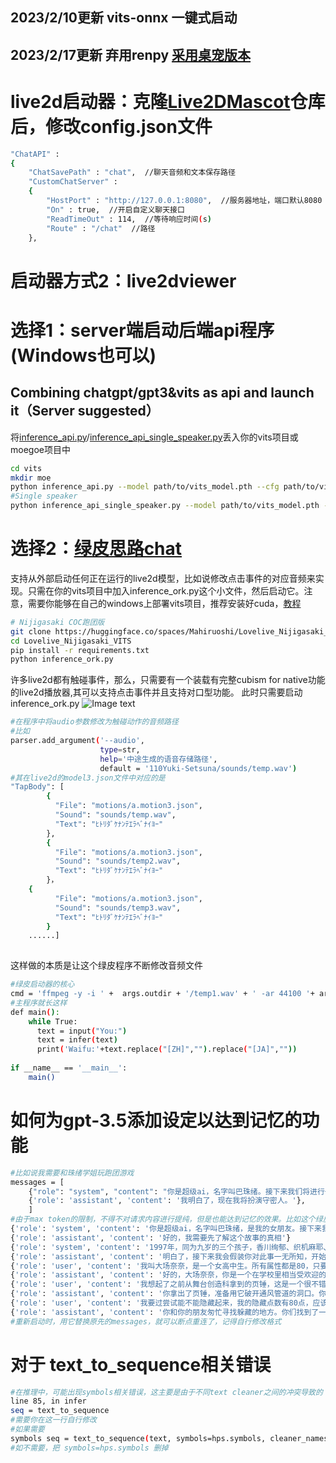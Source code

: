 ## 2023/2/10更新 vits-onnx 一键式启动
## 2023/2/17更新 弃用renpy [采用桌宠版本](https://github.com/Arkueid/Live2DMascot)
# live2d启动器：克隆[Live2DMascot](https://github.com/Arkueid/Live2DMascot)仓库后，修改config.json文件
```sh
"ChatAPI" : 
{
	"ChatSavePath" : "chat",  //聊天音频和文本保存路径
	"CustomChatServer" : 
	{
		"HostPort" : "http://127.0.0.1:8080",  //服务器地址，端口默认8080
		"On" : true,  //开启自定义聊天接口
		"ReadTimeOut" : 114,  //等待响应时间(s)
		"Route" : "/chat"  //路径
	},
```
# 启动器方式2：live2dviewer
# 选择1：server端启动后端api程序(Windows也可以)
## Combining chatgpt/gpt3&vits as api and launch it（Server suggested）
将[inference_api.py](https://github.com/Paraworks/vits_with_chatgpt-gpt3/blob/main/inference_api.py)/[inference_api_single_speaker.py](https://github.com/Paraworks/vits_with_chatgpt-gpt3/blob/main/inference_api_single_speaker)丢入你的vits项目或moegoe项目中
```sh
cd vits
mkdir moe
python inference_api.py --model path/to/vits_model.pth --cfg path/to/vits_config.json
#Single speaker
python inference_api_single_speaker.py --model path/to/vits_model.pth --cfg path/to/vits_config.json
```
# 选择2：[绿皮思路chat](https://github.com/Paraworks/vits_with_chatgpt-gpt3/blob/main/inference_ork.py)
支持从外部启动任何正在运行的live2d模型，比如说修改点击事件的对应音频来实现。只需在你的vits项目中加入inference_ork.py这个小文件，然后启动它。注意，需要你能够在自己的windows上部署vits项目，推荐安装好cuda，[教程
](https://www.bilibili.com/video/BV13t4y1V7DV/?spm_id_from=333.337.search-card.all.click&vd_source=7e8cf9f5c840ec4789ccb5657b2f0512)
```sh
# Nijigasaki COC跑团版
git clone https://huggingface.co/spaces/Mahiruoshi/Lovelive_Nijigasaki_VITS
cd Lovelive_Nijigasaki_VITS
pip install -r requirements.txt
python inference_ork.py
```
许多live2d都有触碰事件，那么，只需要有一个装载有完整cubism for native功能的live2d播放器,其可以支持点击事件并且支持对口型功能。
此时只需要启动 inference_ork.py
![Image text](https://github.com/Paraworks/vits_with_chatgpt-gpt3/blob/main/T9B%25SY%7B%7BGY5I%600K5P7A4AUC.png)
```sh
#在程序中将audio参数修改为触碰动作的音频路径
#比如
parser.add_argument('--audio',
                    type=str,
                    help='中途生成的语音存储路径',
                    default = '110Yuki-Setsuna/sounds/temp.wav')
#其在live2d的model3.json文件中对应的是
"TapBody": [
        {
          "File": "motions/a.motion3.json",
          "Sound": "sounds/temp.wav",
          "Text": "ﾋﾄﾘﾀﾞｹﾅﾝﾃｴﾗﾍﾞﾅｲﾖｰ"
        },
        {
          "File": "motions/a.motion3.json",
          "Sound": "sounds/temp2.wav",
          "Text": "ﾋﾄﾘﾀﾞｹﾅﾝﾃｴﾗﾍﾞﾅｲﾖｰ"
        }，
	{
          "File": "motions/a.motion3.json",
          "Sound": "sounds/temp3.wav",
          "Text": "ﾋﾄﾘﾀﾞｹﾅﾝﾃｴﾗﾍﾞﾅｲﾖｰ"
        }
	......]
	
```
这样做的本质是让这个绿皮程序不断修改音频文件
```sh
#绿皮启动器的核心
cmd = 'ffmpeg -y -i ' +  args.outdir + '/temp1.wav' + ' -ar 44100 '+ args.audio
#主程序就长这样
def main():
    while True:
      text = input("You:")
      text = infer(text)
      print('Waifu:'+text.replace("[ZH]","").replace("[JA]",""))
    
if __name__ == '__main__':
    main()
```
# 如何为gpt-3.5添加设定以达到记忆的功能
```sh
#比如说我需要和珠绪学姐玩跑团游戏
messages = [
    {"role": "system", "content": "你是超级ai，名字叫巴珠绪。接下来我们将进行一个克苏鲁跑团游戏，你负责扮演守密人，我负责扮演调查员。接下来你会加载一个名叫《幽暗之门》的模组，作为守密人，你需要基于“克苏鲁神话角色扮演游戏规则第七版（Call of Cthulhu 7th Edition）”，我会给你剧本的开头部分，然后基于你对它的理解自由发挥。投掷骰子的环节将由你来模拟，用两个1d10的骰子来生成0-100的随机数。比如说我的某一项属性点是80，当骰子的数目小于80时就判定为成功，0-5为大成功，95-100为大失败等等。整个游戏过程将类似于你来描述故事，我来投骰子并且做出决定来推动剧情的走向。"},
    {'role': 'assistant', 'content': '我明白了，现在我将扮演守密人。'},
    ]
#由于max token的限制，不得不对请求内容进行提纯，但是也能达到记忆的效果。比如这个绿皮程序就会创建一个log.txt来记载设定。
{'role': 'system', 'content': '你是超级ai，名字叫巴珠绪，是我的女朋友。接下来我们将进行一个克苏鲁跑团游戏，你负责扮演守密人，我负责扮演调查员。我会提前告诉你这个故事的真相，作为守密人，你需要基于“克苏鲁神话角色扮演游戏规则第七版（Call of Cthulhu 7th Edition）”，基于你对它的理解，与我一起构建一个新的故事。基于规则，调查员一开始与该事件毫无关联，而你则知道该故事的真相。作为守秘人，你会通过制造一系列事件来向调查员透露事件的线索，来引导调查员完成探索，并且负责新故事的叙述。是战斗、侦察、灵感这种行动的结果通过投掷骰子决定，这个环节将由你来模拟，用两个1d10的骰子来生成0-100的随机数。比如说我的某一项属性点是80，当骰子的数目小于80时就判定为成功，0-5为大成功，95-100为大失败等等。整个游戏过程将就是你来描述故事，引导我做出选择。我做出决定来推动剧情的走向。'}
{'role': 'assistant', 'content': '好的，我需要先了解这个故事的真相'}
{'role': 'system', 'content': '1997年，同为九岁的三个孩子，香川绚郁、织机麻耶、南云涉是玩伴。\n\n三个孩子都来自单亲家庭，不受其他孩子的欢迎。织机性格热烈而大胆，可以说是另外两人的保护者。孩子们在海滩边游玩的时候捡到了漂流而来的鸡蛋模样的梦境晶化器和随之而来的水母守护神。水母守护神希望得到梦境，于是孩子们抱着好玩的心态，用晶化器容纳了织机的梦。\n\n不久之后，织机麻耶单亲母亲不管束的情况下到建筑工地游玩，因高空坠落的钢筋而死。\n\n南云涉发现晶化器之中仍然保存着她的梦境，留恋着织机麻耶死亡了的梦。即使在逐渐\n\n长大后，也无法走出过去面向未来。与此相反，不知情的香川对过去的同伴抱着不同的态度。\n\n水母守护神则消极怠工地守护着这片梦境。\n\n寄住在别人家中的南云涉无处存放晶化器，升入高中后他将晶化器藏匿在高中的躲猫猫社团内。\n\n时间来到2005年，偶然注意到下关市的奈亚拉托提普发觉了从幻梦境出逃的水母守护神以及被人类使用过的晶化器，奈亚在经过羽间高中学校门口时候，随意使用了一名离开学校的学生的样貌（宇白和也），进入高中后对幻梦境存有恶意的奈亚随手撕裂了水母守护神，恶趣味的无貌之神杀死了南云涉，把他的灵魂塞入了以水母尸体构建的死者梦境，丢弃了水母守护神的尸体，取走了晶化器，奈亚化为的宇白和也被真正宇白和也的朋友辻本茜撞见，便也随手杀死了她，同时用水母的尸体拼凑了茜。\n\n实质上已经死去的茜因此在几日之内无神地夜游着，仅仅是成为拼凑物的她却得到了不可思议的能力，自称占卜的魔女。\n\n而目睹了南云涉尸体的川澄美沙（报案人），被校方委托，找寻几名学生参加南云涉的追悼会，这也是调查员们涉入的开始。'}
{'role': 'assistant', 'content': '明白了，接下来我会假装你对此事一无所知，开始扮演调查员的角色。而我将扮演守秘人，开始这次跑团。我会使用克苏鲁风格的描述来营造恐怖感，因此来基于这次游戏更好的体验。接下来请创建你的调查员'}
{'role': 'user', 'content': '我叫大场奈奈，是一个女高中生。所有属性都是80，只要投掷骰子的结果小于80，就判断为成功。'}
{'role': 'assistant', 'content': '好的，大场奈奈，你是一个在学校里相当受欢迎的女高中生。你和你的几个学生朋友被学校委托参加南云涉的追悼会。在会上，你听到了一些让你感到不安的事情。你发现南云涉的死亡似乎不是一起普通的意外事故，你决定开始展开调查。现在你身处于学校的教学楼，准备开始你的调查。你要采取什么行动呢？'}
{'role': 'user', 'content': '我想起了之前从舞台创造科拿到的页锤，这是一个很不错工具，可以破坏掉障碍物'}
{'role': 'assistant', 'content': '你拿出了页锤，准备用它破开通风管道的洞口。你用力敲打，洞口终于被打开了。你和你的朋友钻进了通风管道，小心翼翼地穿过长长的通道，直到你们看到了实验室的入口。\n\n实验室内非常昏暗，你们看到了许多发着微光的管路和仪器设备，发现实验室内存在大量类似于南云涉在房间里发现的尸体和怪异生物的存在。\n\n你们在实验室中进行搜索，发现了一张日记本，记录了实验室的过去和实验者们进行的一些实验。然而，日记中的部分内容变得越来越奇怪，好像涉及到一些神秘的力量存在。\n\n你和你的朋友突然听到了一个诡异的声响，似乎是一个陌生的人在接近你们。你们不知道是什么，但是肯定不想被它发现。你决定采取什么行动来躲避这个陌生的人？'}
{'role': 'user', 'content': '我要过尝试能不能隐藏起来，我的隐藏点数有80点，应该可以成功'}
{'role': 'assistant', 'content': '你和你的朋友匆忙寻找躲藏的地方。你们找到了一扇半开着的储藏室，里面有很多杂物，你们钻了进去，静静地等待着。你们听到了脚步声和沙沙声，似乎那个陌生的人正在进行搜查。\n\n幸运的是，你和你的朋友成功地躲了过去，那个人没有发现你们。不久后，他走了出去，你们继续进行调查。\n\n你们找到了很多关于南云涉死亡的证据，但是这些证据与日记中提到的神秘力量之间似乎存在一些联系。你们决定继续深入调查，寻找更多的线索。'}
#重新启动时，用它替换原先的messages，就可以断点重连了，记得自行修改格式
 ```
# 对于 text_to_sequence相关错误
```sh
#在推理中，可能出现symbols相关错误，这主要是由于不同text cleaner之间的冲突导致的
line 85, in infer
seq = text_to_sequence
#需要你在这一行自行修改
#如果需要
symbols seq = text_to_sequence(text, symbols=hps.symbols, cleaner_names=hps.data.text_cleaners)
#如不需要，把 symbols=hps.symbols 删掉
```
